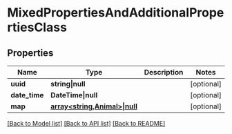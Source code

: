 # MixedPropertiesAndAdditionalPropertiesClass

## Properties

Name | Type | Description | Notes
------------ | ------------- | ------------- | -------------
**uuid** | **string&vert;null** |  | [optional]
**date_time** | **DateTime&vert;null** |  | [optional]
**map** | [**array<string,Animal>&vert;null**](Animal.md) |  | [optional]

[[Back to Model list]](../../README.md#models) [[Back to API list]](../../README.md#api-endpoints) [[Back to README]](../../README.md)
